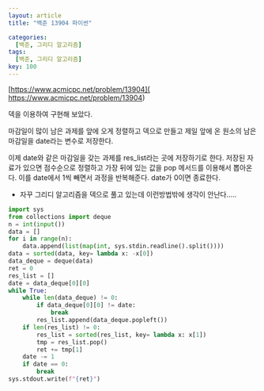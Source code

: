 ```yaml
---
layout: article
title: "백준 13904 파이썬"

categories:
  [백준, 그리디 알고리즘]
tags:
  [백준, 그리디 알고리즘]
key: 100
---
```


[https://www.acmicpc.net/problem/13904](
https://www.acmicpc.net/problem/13904)

덱을 이용하여 구현해 보았다.

마감일이 많이 남은 과제를 앞에 오게 정렬하고 덱으로 만들고 제일 앞에 온 원소의 남은 마감일을 date라는 변수로 저장한다. 

이제 date와 같은 마감일을 갖는 과제를 res_list라는 곳에 저장하기로 한다. 저장된 자료가 있으면 점수순으로 정렬하고 가장 뒤에 있는 값을 pop 메서드를 이용해서 뽑아온다. 이를 date에서 1씩 빼면서 과정을 반복해준다. date가 0이면 종료한다. 

- 자꾸 그리디 알고리즘을 덱으로 풀고 있는데 이런방법밖에 생각이 안난다.....

``` python
import sys
from collections import deque
n = int(input())
data = []
for i in range(n):
    data.append(list(map(int, sys.stdin.readline().split())))
data = sorted(data, key= lambda x: -x[0])
data_deque = deque(data)
ret = 0
res_list = []
date = data_deque[0][0]
while True:
    while len(data_deque) != 0:
        if data_deque[0][0] != date:
            break
        res_list.append(data_deque.popleft())
    if len(res_list) != 0:
        res_list = sorted(res_list, key= lambda x: x[1])
        tmp = res_list.pop()
        ret += tmp[1]
    date -= 1
    if date == 0:
        break
sys.stdout.write(f"{ret}")
```